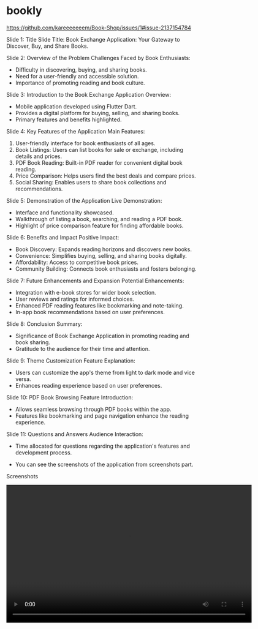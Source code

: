 # bookly
https://github.com/kareeeeeeem/Book-Shop/issues/1#issue-2137154784

Slide 1: Title Slide
Title: Book Exchange Application: Your Gateway to Discover, Buy, and Share Books.

Slide 2: Overview of the Problem
Challenges Faced by Book Enthusiasts:
- Difficulty in discovering, buying, and sharing books.
- Need for a user-friendly and accessible solution.
- Importance of promoting reading and book culture.

Slide 3: Introduction to the Book Exchange Application
Overview:
- Mobile application developed using Flutter Dart.
- Provides a digital platform for buying, selling, and sharing books.
- Primary features and benefits highlighted.

Slide 4: Key Features of the Application
Main Features:
1. User-friendly interface for book enthusiasts of all ages.
2. Book Listings: Users can list books for sale or exchange, including details and prices.
3. PDF Book Reading: Built-in PDF reader for convenient digital book reading.
4. Price Comparison: Helps users find the best deals and compare prices.
5. Social Sharing: Enables users to share book collections and recommendations.

Slide 5: Demonstration of the Application
Live Demonstration:
- Interface and functionality showcased.
- Walkthrough of listing a book, searching, and reading a PDF book.
- Highlight of price comparison feature for finding affordable books.

Slide 6: Benefits and Impact
Positive Impact:
- Book Discovery: Expands reading horizons and discovers new books.
- Convenience: Simplifies buying, selling, and sharing books digitally.
- Affordability: Access to competitive book prices.
- Community Building: Connects book enthusiasts and fosters belonging.

Slide 7: Future Enhancements and Expansion
Potential Enhancements:
- Integration with e-book stores for wider book selection.
- User reviews and ratings for informed choices.
- Enhanced PDF reading features like bookmarking and note-taking.
- In-app book recommendations based on user preferences.

Slide 8: Conclusion
Summary:
- Significance of Book Exchange Application in promoting reading and book sharing.
- Gratitude to the audience for their time and attention.

Slide 9: Theme Customization
Feature Explanation:
- Users can customize the app's theme from light to dark mode and vice versa.
- Enhances reading experience based on user preferences.

Slide 10: PDF Book Browsing
Feature Introduction:
- Allows seamless browsing through PDF books within the app.
- Features like bookmarking and page navigation enhance the reading experience.

Slide 11: Questions and Answers
Audience Interaction:
- Time allocated for questions regarding the application's features and development process.

- You can see the screenshots of the application from screenshots part.

Screenshots

<video width="640" height="360" controls>
  <source src="video.mp4" type="video/mp4">
  Your browser does not support the video tag.
</video>

